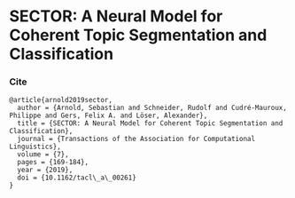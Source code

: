 # SECTOR: A Neural Model for Coherent Topic Segmentation and Classification

### Cite
```
@article{arnold2019sector,
  author = {Arnold, Sebastian and Schneider, Rudolf and Cudré-Mauroux, Philippe and Gers, Felix A. and Löser, Alexander},
  title = {SECTOR: A Neural Model for Coherent Topic Segmentation and Classification},
  journal = {Transactions of the Association for Computational Linguistics},
  volume = {7},
  pages = {169-184},
  year = {2019},
  doi = {10.1162/tacl\_a\_00261}
}
```
